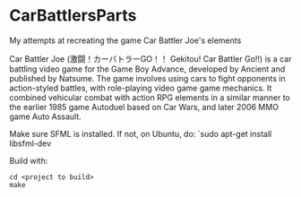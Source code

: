 # CarBattlersParts
My attempts at recreating the game Car Battler Joe's elements

Car Battler Joe (激闘！カーバトラーGO！！ Gekitou! Car Battler Go!!) is a car battling video game for the Game Boy Advance, developed by Ancient and published by Natsume. The game involves using cars to fight opponents in action-styled battles, with role-playing video game game mechanics. It combined vehicular combat with action RPG elements in a similar manner to the earlier 1985 game Autoduel based on Car Wars, and later 2006 MMO game Auto Assault.

Make sure SFML is installed. If not, on Ubuntu, do:
`sudo apt-get install libsfml-dev

Build with:
```
cd <project to build>
make
```
